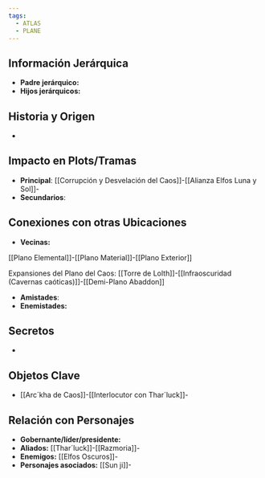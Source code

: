 ```yaml
---
tags:
  - ATLAS
  - PLANE
---
```

## Información Jerárquica
- **Padre jerárquico:**
- **Hijos jerárquicos:**

## Historia y Origen
- 

## Impacto en Plots/Tramas 
- **Principal**: [[Corrupción y Desvelación del Caos]]-[[Alianza Elfos Luna y Sol]]-
- **Secundarios**:

## Conexiones con otras Ubicaciones
- **Vecinas:**

[[Plano Elemental]]-[[Plano Material]]-[[Plano Exterior]]

Expansiones del Plano del Caos: [[Torre de Lolth]]-[[Infraoscuridad (Cavernas caóticas)]]-[[Demi-Plano Abaddon]]

- **Amistades**:
- **Enemistades:**

## Secretos 
- 

## Objetos Clave
- [[Arc´kha de Caos]]-[[Interlocutor con Thar´luck]]-

## Relación con Personajes 
- **Gobernante/líder/presidente:**
- **Aliados:**  [[Thar´luck]]-[[Razmoria]]-
- **Enemigos:** [[Elfos Oscuros]]-
- **Personajes asociados:** [[Sun ji]]-
